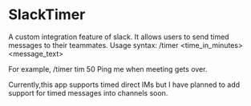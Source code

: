 # SlackTimer
A custom integration feature of slack. It allows users to send timed messages to their teammates. 
Usage syntax:
/timer <recipient> <time_in_minutes> <message_text>

For example, /timer tim 50 Ping me when meeting gets over.

Currently,this app supports timed direct IMs but I have planned to add support for timed messages into channels soon.

